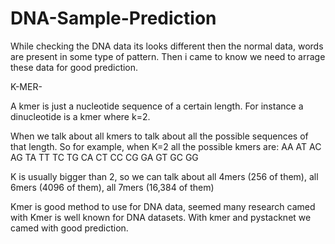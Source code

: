 # DNA-Sample-Prediction

While checking the DNA data its looks different then the normal data, words are present in some type of pattern. Then i came to know we need to arrage these data for good prediction.

K-MER-

A kmer is just a nucleotide sequence of a certain length. For instance a dinucleotide is a kmer where k=2.

When we talk about all kmers to talk about all the possible sequences of that length. So for example, when K=2 all the possible kmers are: AA AT AC AG TA TT TC TG CA CT CC CG GA GT GC GG

K is usually bigger than 2, so we can talk about all 4mers (256 of them), all 6mers (4096 of them), all 7mers (16,384 of them)


Kmer is good method to use for DNA data, seemed many research camed with Kmer is well known for DNA datasets. With kmer and pystacknet we camed with good prediction.

